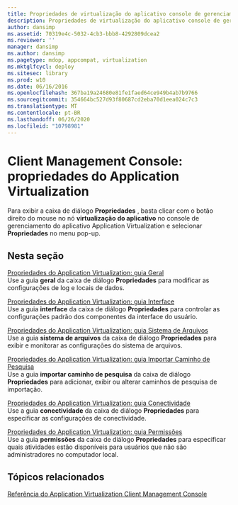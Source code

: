 ```yaml
---
title: Propriedades de virtualização do aplicativo console de gerenciamento do cliente
description: Propriedades de virtualização do aplicativo console de gerenciamento do cliente
author: dansimp
ms.assetid: 70319e4c-5032-4cb3-bbb8-4292809dcea2
ms.reviewer: ''
manager: dansimp
ms.author: dansimp
ms.pagetype: mdop, appcompat, virtualization
ms.mktglfcycl: deploy
ms.sitesec: library
ms.prod: w10
ms.date: 06/16/2016
ms.openlocfilehash: 367ba19a24680e81fe1faed64ce949b4ab7b9766
ms.sourcegitcommit: 354664bc527d93f80687cd2eba70d1eea024c7c3
ms.translationtype: MT
ms.contentlocale: pt-BR
ms.lasthandoff: 06/26/2020
ms.locfileid: "10798981"
---
```

# Client Management Console: propriedades do Application Virtualization


Para exibir a caixa de diálogo **Propriedades** , basta clicar com o botão direito do mouse no nó **virtualização do aplicativo** no console de gerenciamento do aplicativo Application Virtualization e selecionar **Propriedades** no menu pop-up.

## Nesta seção


<a href="" id="application-virtualization-properties--general-tab"></a>[Propriedades do Application Virtualization: guia Geral](application-virtualization-properties-general-tab.md)  
Use a guia **geral** da caixa de diálogo **Propriedades** para modificar as configurações de log e locais de dados.

<a href="" id="application-virtualization-properties--interface-tab"></a>[Propriedades do Application Virtualization: guia Interface](application-virtualization-properties-interface-tab.md)  
Use a guia **interface** da caixa de diálogo **Propriedades** para controlar as configurações padrão dos componentes da interface do usuário.

<a href="" id="application-virtualization-properties--file-system-tab"></a>[Propriedades do Application Virtualization: guia Sistema de Arquivos](application-virtualization-properties-file-system-tab.md)  
Use a guia **sistema de arquivos** da caixa de diálogo **Propriedades** para exibir e monitorar as configurações do sistema de arquivos.

<a href="" id="application-virtualization-properties--import-search-path-tab"></a>[Propriedades do Application Virtualization: guia Importar Caminho de Pesquisa](application-virtualization-properties-import-search-path-tab.md)  
Use a guia **importar caminho de pesquisa** da caixa de diálogo **Propriedades** para adicionar, exibir ou alterar caminhos de pesquisa de importação.

<a href="" id="application-virtualization-properties--connectivity-tab"></a>[Propriedades do Application Virtualization: guia Conectividade](application-virtualization-properties-connectivity-tab.md)  
Use a guia **conectividade** da caixa de diálogo **Propriedades** para especificar as configurações de conectividade.

<a href="" id="application-virtualization-properties--permissions-tab"></a>[Propriedades do Application Virtualization: guia Permissões](application-virtualization-properties-permissions-tab.md)  
Use a guia **permissões** da caixa de diálogo **Propriedades** para especificar quais atividades estão disponíveis para usuários que não são administradores no computador local.

## Tópicos relacionados


[Referência do Application Virtualization Client Management Console](application-virtualization-client-management-console-reference.md)

 

 





